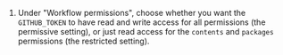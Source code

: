 1. Under "Workflow permissions", choose whether you want the `GITHUB_TOKEN` to have read and write access for all permissions (the permissive setting), or just read access for the `contents` and `packages` permissions (the restricted setting).
